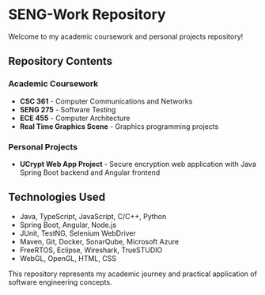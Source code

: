 ﻿# SENG-Work Repository

Welcome to my academic coursework and personal projects repository!

## Repository Contents

### Academic Coursework
- **CSC 361** - Computer Communications and Networks
- **SENG 275** - Software Testing  
- **ECE 455** - Computer Architecture
- **Real Time Graphics Scene** - Graphics programming projects

### Personal Projects
- **UCrypt Web App Project** - Secure encryption web application with Java Spring Boot backend and Angular frontend

## Technologies Used
- Java, TypeScript, JavaScript, C/C++, Python
- Spring Boot, Angular, Node.js
- JUnit, TestNG, Selenium WebDriver
- Maven, Git, Docker, SonarQube, Microsoft Azure 
- FreeRTOS, Eclipse, Wireshark, TrueSTUDIO
- WebGL, OpenGL, HTML, CSS

This repository represents my academic journey and practical application of software engineering concepts.
